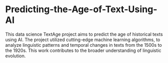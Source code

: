 # Predicting-the-Age-of-Text-Using-AI
This data science TextAge project aims to predict the age of historical texts using AI. The project utilized cutting-edge machine learning algorithms, to analyze linguistic patterns and temporal changes in texts from the 1500s to the 1920s. This work contributes to the broader understanding of linguistic evolution.
